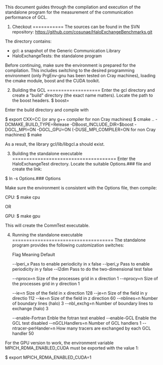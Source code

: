 This document guides through the compilation and execution of the standalone
program for the measurement of the communication performance of GCL.


1. Checkout
===========
The sources can be found in the SVN repository:
https://github.com/cosunae/HaloExchangeBenchmarks.git

The directory contains:
* gcl: a snapshot of the Generic Communication Library
* HaloExchangeTests: the standalone program

Before continuing, make sure the environment is prepared for the compilation.
This includes switching to the desired programming environment (only
PrgEnv-gnu has been tested on Cray machines), loading the cmake module, boost and
the CUDA toolkit.


2. Building the GCL
===================
Enter the gcl directory and create a "build" directory (the exact name matters).
Locate the path to the boost headers.
$ boost=<path-to-boost-headers>

Enter the build directory and compile with

$ export CXX=CC (or any g++ compiler for non Cray machines)
$ cmake  ..  -DCMAKE_BUILD_TYPE=Release  -DBoost_INCLUDE_DIR=$boost  -DGCL_MPI=ON  -DGCL_GPU=ON (-DUSE_MPI_COMPILER=ON for non Cray machines)
$ make

As a result, the library gcl/lib/libgcl.a should exist.


3. Building the standalone executable
=====================================
Enter the HaloExchangeTest directory.  Locate the suitable Options.### file and
create the link:

$ ln  -s  Options.###  Options

Make sure the environment is consistent with the Options file, then compile:

CPU:
$ make cpu

OR

GPU:
$ make gpu

This will create the CommTest executable.


4. Running the standalone executable
====================================
The standalone program provides the following customization switches:

    Flag                    Meaning                                                 Default

    --lperi_x               Pass to enable periodicity in x                         false
    --lperi_y               Pass to enable periodicity in y                         false
    --l2dim                 Pass to do the two-dimensional test                     false

    --nprocx=n              Size of the processes grid in x direction               1
    --nprocy=n              Size of the processes grid in y direction               1

    --ie=n                  Size of the field in x direction                        128
    --je=n                  Size of the field in y directio                         112
    --ke=n                  Size of the field in z direction                        60
    --nblines=n             Number of boundary lines (halo)                         3
    --nbl_exchg=n           Number of boundary lines to exchange (halo)             3

    --enable-Fortran        Enble the fotran test                                   enabled
    --enable-GCL            Enable the GCL test                                     disabled
    --nGCLHandlers=n        Number of GCL handlers                                  1
    --ntracer-perHander=n   How many tracers are exchanged by each GCL handler      50

For the GPU version to work, the environment variable MPICH_RDMA_ENABLED_CUDA
must be exported with the value 1:

$ export MPICH_RDMA_ENABLED_CUDA=1


